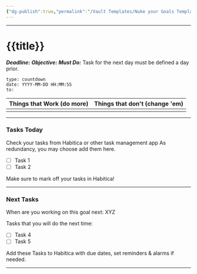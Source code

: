 ```yaml
---
{"dg-publish":true,"permalink":"/Vault Templates/Nuke your Goals Template/"}
---
```



---
# {{title}}
***Deadline:*** 
***Objective:***
***Must Do:*** Task for the next day must be defined a day prior.

```widgets
type: countdown
date: YYYY-MM-DD HH:MM:SS
to:
```


| Things that Work (do more) | Things that don't (change 'em) |
| -------------------------- | ------------------------------ |
|                            |                                |

---
### Tasks Today
Check your tasks from Habitica or other task management app
As redundancy, you may choose add them here.
- [ ] Task 1
- [ ] Task 2

Make sure to mark off your tasks in Habitica!

---
### Next Tasks
When are you working on this goal next: XYZ

Tasks that you will do the next time:
- [ ] Task 4
- [ ] Task 5

Add these Tasks to Habitica with due dates, set reminders & alarms if needed. 

---
